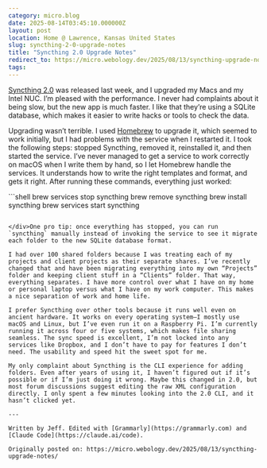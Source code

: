 ```yaml
---
category: micro.blog
date: 2025-08-14T03:45:10.000000Z
layout: post
location: Home @ Lawrence, Kansas United States
slug: syncthing-2-0-upgrade-notes
title: "Syncthing 2.0 Upgrade Notes"
redirect_to: https://micro.webology.dev/2025/08/13/syncthing-upgrade-notes/
tags: 
---
```


[Syncthing 2.0](https://github.com/syncthing/syncthing/releases/tag/v2.0.0) was released last week, and I upgraded my Macs and my Intel NUC. I’m pleased with the performance. I never had complaints about it being slow, but the new app is much faster. I like that they’re using a SQLite database, which makes it easier to write hacks or tools to check the data.

Upgrading wasn’t terrible. I used [Homebrew](https://brew.sh) to upgrade it, which seemed to work initially, but I had problems with the service when I restarted it. I took the following steps: stopped Syncthing, removed it, reinstalled it, and then started the service. I’ve never managed to get a service to work correctly on macOS when I write them by hand, so I let Homebrew handle the services. It understands how to write the right templates and format, and gets it right. After running these commands, everything just worked:

<div class="highlight">```shell
brew services stop syncthing  
brew remove syncthing  
brew install syncthing  
brew services start syncthing

```

</div>One pro tip: once everything has stopped, you can run `syncthing` manually instead of invoking the service to see it migrate each folder to the new SQLite database format.

I had over 100 shared folders because I was treating each of my projects and client projects as their separate shares. I’ve recently changed that and have been migrating everything into my own “Projects” folder and keeping client stuff in a “Clients” folder. That way, everything separates. I have more control over what I have on my home or personal laptop versus what I have on my work computer. This makes a nice separation of work and home life.

I prefer Syncthing over other tools because it runs well even on ancient hardware. It works on every operating system—I mostly use macOS and Linux, but I’ve even run it on a Raspberry Pi. I’m currently running it across four or five systems, which makes file sharing seamless. The sync speed is excellent, I’m not locked into any services like Dropbox, and I don’t have to pay for features I don’t need. The usability and speed hit the sweet spot for me.

My only complaint about Syncthing is the CLI experience for adding folders. Even after years of using it, I haven’t figured out if it’s possible or if I’m just doing it wrong. Maybe this changed in 2.0, but most forum discussions suggest editing the raw XML configuration directly. I only spent a few minutes looking into the 2.0 CLI, and it hasn’t clicked yet.

---

Written by Jeff. Edited with [Grammarly](https://grammarly.com) and [Claude Code](https://claude.ai/code).

Originally posted on: https://micro.webology.dev/2025/08/13/syncthing-upgrade-notes/